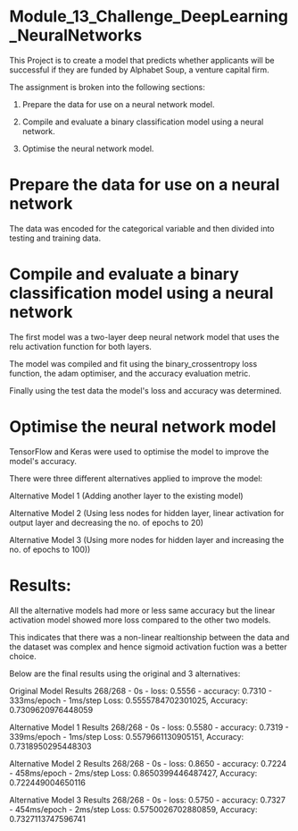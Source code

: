 # Module_13_Challenge_DeepLearning_NeuralNetworks

This Project is to create a model that predicts whether applicants will be successful if they are funded by Alphabet Soup, a venture capital firm.

The assignment is broken into the following sections:


1. Prepare the data for use on a neural network model.


2. Compile and evaluate a binary classification model using a neural network.


3. Optimise the neural network model.


# Prepare the data for use on a neural network

The data was encoded for the categorical variable and then divided into testing and training data. 


# Compile and evaluate a binary classification model using a neural network

The first model was a two-layer deep neural network model that uses the relu activation function for both layers.

The model was compiled and fit  using the binary_crossentropy loss function, the adam optimiser, and the accuracy evaluation metric.

Finally using the test data the model's loss and accuracy was determined.


# Optimise the neural network model

TensorFlow and Keras were used to optimise the model to improve the model's accuracy.

There were three different alternatives applied to improve the model:

Alternative Model 1 (Adding another layer to the existing model)

Alternative Model 2 (Using less nodes for hidden layer, linear activation for output layer and decreasing the no. of epochs to 20)

Alternative Model 3 (Using more nodes for hidden layer and increasing the no. of epochs to 100))

# Results:

All the alternative models had more or less same accuracy but the linear activation model showed more loss compared to the other two models.

This indicates that there was a non-linear realtionship between the data and the dataset was complex and hence sigmoid activation fuction was a better choice.

Below are the final results using the original and 3 alternatives:

Original Model Results
268/268 - 0s - loss: 0.5556 - accuracy: 0.7310 - 333ms/epoch - 1ms/step
Loss: 0.5555784702301025, Accuracy: 0.7309620976448059

Alternative Model 1 Results
268/268 - 0s - loss: 0.5580 - accuracy: 0.7319 - 339ms/epoch - 1ms/step
Loss: 0.5579661130905151, Accuracy: 0.7318950295448303

Alternative Model 2 Results
268/268 - 0s - loss: 0.8650 - accuracy: 0.7224 - 458ms/epoch - 2ms/step
Loss: 0.8650399446487427, Accuracy: 0.722449004650116

Alternative Model 3 Results
268/268 - 0s - loss: 0.5750 - accuracy: 0.7327 - 454ms/epoch - 2ms/step
Loss: 0.5750026702880859, Accuracy: 0.7327113747596741

